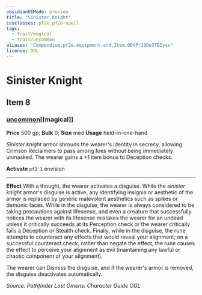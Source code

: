 ```yaml
---
obsidianUIMode: preview
title: "Sinister Knight"
cssclasses: pf2e,pf2e-spell
tags:
  - trait/magical
  - trait/uncommon
aliases: "Compendium.pf2e.equipment-srd.Item.QDYPr19De3TBIysx"
license: OGL
---
```

# Sinister Knight
## Item 8
### [uncommon](uncommon "Uncommon Rarity Trait")[[magical]]


**Price** 500 gp; 
**Bulk** 0; **Size** med
**Usage** held-in-one-hand

_Sinister knight_ armor shrouds the wearer's identity in secrecy, allowing Crimson Reclaimers to pass among foes without being immediately unmasked. The wearer gains a +1 item bonus to Deception checks.

**Activate** `pf2:1` envision

* * *

**Effect** With a thought, the wearer activates a disguise. While the _sinister knight_ armor's disguise is active, any identifying insignia or aesthetic of the armor is replaced by generic malevolent aesthetics such as spikes or demonic faces. While in the disguise, the wearer is always considered to be taking precautions against lifesense, and even a creature that successfully notices the wearer with its lifesense mistakes the wearer for an undead unless it critically succeeds at its Perception check or the wearer critically fails a Deception or Stealth check. Finally, while in the disguise, the rune attempts to counteract any effects that would reveal your alignment; on a successful counteract check, rather than negate the effect, the rune causes the effect to perceive your alignment as evil (maintaining any lawful or chaotic component of your alignment).

The wearer can Dismiss the disguise, and if the wearer's armor is removed, the disguise deactivates automatically.

*Source: Pathfinder Lost Omens: Character Guide*
*OGL*